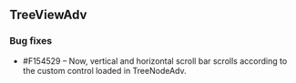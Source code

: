 ## TreeViewAdv

### Bug fixes

* \#F154529 – Now, vertical and horizontal scroll bar scrolls according to the custom control loaded in TreeNodeAdv.
